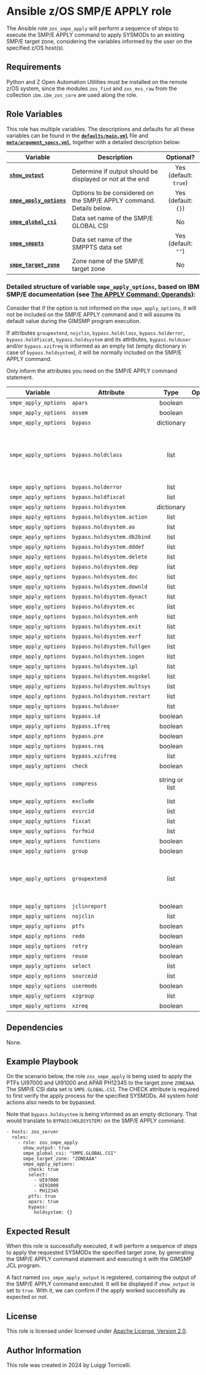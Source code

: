 # Ansible z/OS SMP/E APPLY role

The Ansible role `zos_smpe_apply` will perform a sequence of steps to execute the SMP/E APPLY command to apply SYSMODs to an existing SMP/E target zone, considering the variables informed by the user on the specified z/OS host(s).

## Requirements

Python and Z Open Automation Utilities must be installed on the remote z/OS system, since the modules `zos_find` and `zos_mvs_raw` from the collection `ibm.ibm_zos_core` are used along the role.

## Role Variables

This role has multiple variables. The descriptions and defaults for all these variables can be found in the **[`defaults/main.yml`](/defaults/main.yml)** file and **[`meta/argument_specs.yml`](/meta/argument_specs.yml)**, together with a detailed description below:

| Variable | Description | Optional? |
| -------- | ----------- | :-------: |
| **[`show_output`](/meta/argument_specs.yml)** | Determine if output should be displayed or not at the end | Yes<br>(default: `true`) |
| **[`smpe_apply_options`](/meta/argument__specs.yml)** | Options to be considered on the SMP/E APPLY command. Details below. | Yes<br>(default: `{}`) |
| **[`smpe_global_csi`](/meta/argument_specs.yml)** | Data set name of the SMP/E GLOBAL CSI | No |
| **[`smpe_smppts`](/meta/argument_specs.yml)** | Data set name of the SMPPTS data set | Yes<br>(default: `""`) |
| **[`smpe_target_zone`](/meta/argument_specs.yml)** | Zone name of the SMP/E target zone | No |

### Detailed structure of variable `smpe_apply_options`, based on IBM SMP/E documentation (see **[The APPLY Command: Operands](https://www.ibm.com/docs/en/zos/3.1.0?topic=s-operands)**):

Consider that if the option is not informed on the `smpe_apply_options`, it will not be included on the SMP/E APPLY command and it will assume its default value during the GIMSMP program execution.

If attributes `groupextend`, `nojclin`, `bypass.holdclass`, `bypass.holderror`, `bypass.holdfixcat`, `bypass.holdsystem` and its attributes, `bypass.holduser` and/or `bypass.xzifreq` is informed as an empty list (empty dictionary in case of `bypass.holdsystem`), it will be normally included on the SMP/E APPLY command.

Only inform the attributes you need on the SMP/E APPLY command statement.

| Variable | Attribute | Type | Optional? | Comments |
| -------- | --------- | :--: | :-------: | -------- |
| `smpe_apply_options` | `apars` | boolean | Yes | |
| `smpe_apply_options` | `assem` | boolean | Yes | |
| `smpe_apply_options` | `bypass` | dictionary | Yes | |
| `smpe_apply_options` | `bypass.holdclass` | list | Yes | Possible elements are `ERREL`, `HIPER`, `PE`, `UCLREL` and/or `YR2000`. |
| `smpe_apply_options` | `bypass.holderror` | list | Yes | |
| `smpe_apply_options` | `bypass.holdfixcat` | list | Yes | |
| `smpe_apply_options` | `bypass.holdsystem` | dictionary | Yes | |
| `smpe_apply_options` | `bypass.holdsystem.action` | list | Yes | |
| `smpe_apply_options` | `bypass.holdsystem.ao` | list | Yes | |
| `smpe_apply_options` | `bypass.holdsystem.db2bind` | list | Yes | |
| `smpe_apply_options` | `bypass.holdsystem.dddef` | list | Yes | |
| `smpe_apply_options` | `bypass.holdsystem.delete` | list | Yes | |
| `smpe_apply_options` | `bypass.holdsystem.dep` | list | Yes | |
| `smpe_apply_options` | `bypass.holdsystem.doc` | list | Yes | |
| `smpe_apply_options` | `bypass.holdsystem.downld` | list | Yes | |
| `smpe_apply_options` | `bypass.holdsystem.dynact` | list | Yes | |
| `smpe_apply_options` | `bypass.holdsystem.ec` | list | Yes | |
| `smpe_apply_options` | `bypass.holdsystem.enh` | list | Yes | |
| `smpe_apply_options` | `bypass.holdsystem.exit` | list | Yes | |
| `smpe_apply_options` | `bypass.holdsystem.exrf` | list | Yes | |
| `smpe_apply_options` | `bypass.holdsystem.fullgen` | list | Yes | |
| `smpe_apply_options` | `bypass.holdsystem.iogen` | list | Yes | |
| `smpe_apply_options` | `bypass.holdsystem.ipl` | list | Yes | |
| `smpe_apply_options` | `bypass.holdsystem.msgskel` | list | Yes | |
| `smpe_apply_options` | `bypass.holdsystem.multsys` | list | Yes | |
| `smpe_apply_options` | `bypass.holdsystem.restart` | list | Yes | |
| `smpe_apply_options` | `bypass.holduser` | list | Yes | |
| `smpe_apply_options` | `bypass.id` | boolean | Yes | |
| `smpe_apply_options` | `bypass.ifreq` | boolean | Yes | |
| `smpe_apply_options` | `bypass.pre` | boolean | Yes | |
| `smpe_apply_options` | `bypass.req` | boolean | Yes | |
| `smpe_apply_options` | `bypass.xzifreq` | list | Yes | |
| `smpe_apply_options` | `check` | boolean | Yes | |
| `smpe_apply_options` | `compress` | string or list | Yes | String `ALL` or a list of strings |
| `smpe_apply_options` | `exclude` | list | Yes | |
| `smpe_apply_options` | `exsrcid` | list | Yes | |
| `smpe_apply_options` | `fixcat` | list | Yes | |
| `smpe_apply_options` | `forfmid` | list | Yes | |
| `smpe_apply_options` | `functions` | boolean | Yes | |
| `smpe_apply_options` | `group` | boolean | Yes | |
| `smpe_apply_options` | `groupextend` | list | Yes | Possible elements are `NOAPARS` and/or `NOUSERMODS` |
| `smpe_apply_options` | `jclinreport` | boolean | Yes | |
| `smpe_apply_options` | `nojclin` | list | Yes | |
| `smpe_apply_options` | `ptfs` | boolean | Yes | |
| `smpe_apply_options` | `redo` | boolean | Yes | |
| `smpe_apply_options` | `retry` | boolean | Yes | |
| `smpe_apply_options` | `reuse` | boolean | Yes | |
| `smpe_apply_options` | `select` | list | Yes | |
| `smpe_apply_options` | `sourceid` | list | Yes | |
| `smpe_apply_options` | `usermods` | boolean | Yes | |
| `smpe_apply_options` | `xzgroup` | list | Yes | |
| `smpe_apply_options` | `xzreq` | boolean | Yes | |

## Dependencies

None.

## Example Playbook

On the scenario below, the role `zos_smpe_apply` is being used to apply the PTFs UI97000 and UI91000 and APAR PH12345 to the target zone `ZONEAAA`. The SMP/E CSI data set is `SMPE.GLOBAL.CSI`. The CHECK attribute is required to first verify the apply process for the specified SYSMODs. All system hold actions also needs to be bypassed.

Note that `bypass.holdsystem` is being informed as an empty dictionary. That would translate to `BYPASS(HOLDSYSTEM)` on the SMP/E APPLY command.

    - hosts: zos_server
      roles:
        - role: zos_smpe_apply
          show_output: true
          smpe_global_csi: "SMPE.GLOBAL.CSI"
          smpe_target_zone: "ZONEAAA"
          smpe_apply_options:
            check: true
            select:
              - UI97000
              - UI91000
              - PH12345
            ptfs: true
            apars: true
            bypass:
              holdsystem: {}

## Expected Result

When this role is successfully executed, it will perform a sequence of steps to apply the requested SYSMODs the specified target zone, by generating the SMP/E APPLY command statement and executing it with the GIMSMP JCL program.

A fact named `zos_smpe_apply_output` is registered, containing the output of the SMP/E APPLY command executed. It will be displayed if `show_output` is set to `true`. With it, we can confirm if the apply worked successfully as expected or not.

## License

This role is licensed under licensed under [Apache License, Version 2.0](http://www.apache.org/licenses/LICENSE-2.0).

## Author Information

This role was created in 2024 by Luiggi Torricelli.
